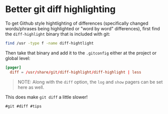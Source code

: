 # Better git diff highlighting

To get Github style hightlighting of differences (specifically changed
words/phrases being highlighted or "word by word" differences), first
find the `diff-highlight` binary that is included with git:
```bash
find /usr -type f -name diff-hightlight
```

Then take that binary and add it to the `.gitconfig` either at the
project or global level:
```conf
[pager]
  diff = /usr/share/git/diff-highlight/diff-highlight | less
```

> NOTE: Along with the `diff` option, the `log` and `show` pagers can be
> set here as well.

This does make `git diff` a little slower!

    #git #diff #tips
